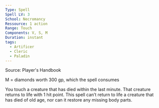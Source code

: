 ```yaml
---
Type: Spell
Spell LV: 3
School: Necromancy
Ressource: 1 action
Range: Touch
Components: V, S, M
Duration: instant
tags:
  - Artificer
  - Cleric
  - Paladin
---
```

Source: Player's Handbook

M = diamonds worth 300 gp, which the spell consumes

You touch a creature that has died within the last minute. That creature returns to life with 1 hit point. This spell can’t return to life a creature that has died of old age, nor can it restore any missing body parts.